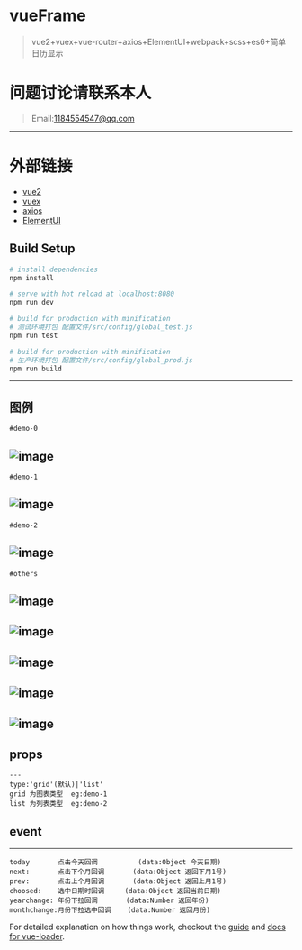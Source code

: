 # vueFrame
> vue2+vuex+vue-router+axios+ElementUI+webpack+scss+es6+简单日历显示

# 问题讨论请联系本人
>Email:1184554547@qq.com
---
# 外部链接
<ul>
	<li><a href="https://cn.vuejs.org/">vue2</a></li>
	<li><a href="http://vuex.vuejs.org/">vuex</a></li>
	<li><a href="https://github.com/mzabriskie/axios">axios</a></li>
	<li><a href="http://element.eleme.io/#/zh-CN">ElementUI</a></li>
</ul>


## Build Setup

``` bash
# install dependencies
npm install

# serve with hot reload at localhost:8080
npm run dev

# build for production with minification
# 测试环境打包 配置文件/src/config/global_test.js
npm run test

# build for production with minification
# 生产环境打包 配置文件/src/config/global_prod.js
npm run build
```
---
## 图例
	#demo-0
![image](https://github.com/zfdai/vueFrame-datetimeshow/raw/master/screenshots/demo-0.png)
---
	#demo-1
![image](https://github.com/zfdai/vueFrame-datetimeshow/raw/master/screenshots/demo-1.png)
---
	#demo-2
![image](https://github.com/zfdai/vueFrame-datetimeshow/raw/master/screenshots/demo-2.png)
---
	#others
![image](https://github.com/zfdai/vueFrame-datetimeshow/raw/master/screenshots/demo-3.png)
---
![image](https://github.com/zfdai/vueFrame-datetimeshow/raw/master/screenshots/demo-4.png)
---
![image](https://github.com/zfdai/vueFrame-datetimeshow/raw/master/screenshots/demo-5.png)
---
![image](https://github.com/zfdai/vueFrame-datetimeshow/raw/master/screenshots/demo-6.png)
---
![image](https://github.com/zfdai/vueFrame-datetimeshow/raw/master/screenshots/demo-7.png)
---
## props
```
---
type:'grid'(默认)|'list' 
grid 为图表类型 	eg:demo-1
list 为列表类型	eg:demo-2
```
## event
---
```
today		点击今天回调   		(data:Object 今天日期)    
next:		点击下个月回调	      (data:Object 返回下月1号)    
prev:		点击上个月回调	      (data:Object 返回上月1号)	 
choosed:	选中日期时回调     (data:Object 返回当前日期)	
yearchange:	年份下拉回调		 (data:Number 返回年份)		
monthchange:月份下拉选中回调	(data:Number 返回月份)
```

For detailed explanation on how things work, checkout the [guide](http://vuejs-templates.github.io/webpack/) and [docs for vue-loader](http://vuejs.github.io/vue-loader).
